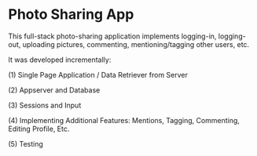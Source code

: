# Photo Sharing App


This full-stack photo-sharing application implements logging-in, logging-out, uploading pictures, commenting, mentioning/tagging other users, etc. 

It was developed incrementally:

(1) Single Page Application / Data Retriever from Server

(2) Appserver and Database

(3) Sessions and Input

(4) Implementing Additional Features: Mentions, Tagging, Commenting, Editing Profile, Etc. 

(5) Testing
